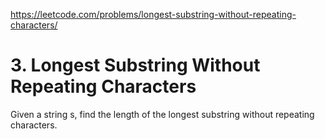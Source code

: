 https://leetcode.com/problems/longest-substring-without-repeating-characters/

# 3. Longest Substring Without Repeating Characters

Given a string s, find the length of the longest substring without repeating characters.
